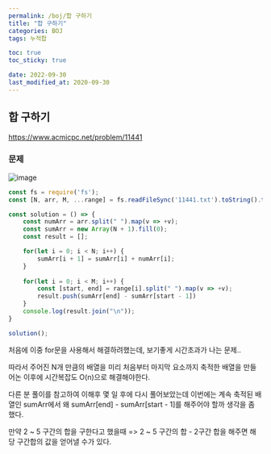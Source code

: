 ```yaml
---
permalink: /boj/합 구하기
title: "합 구하기"
categories: BOJ
tags: 누적합

toc: true
toc_sticky: true

date: 2022-09-30
last_modified_at: 2020-09-30
---
```


## 합 구하기

https://www.acmicpc.net/problem/11441

### 문제

![image](https://user-images.githubusercontent.com/45479309/193603661-e5a0a750-f3f5-413c-bca3-e8739e27b45c.png)

```javascript
const fs = require('fs');
const [N, arr, M, ...range] = fs.readFileSync('11441.txt').toString().trim().split("\n");

const solution = () => {
    const numArr = arr.split(" ").map(v => +v);
    const sumArr = new Array(N + 1).fill(0);
    const result = [];

    for(let i = 0; i < N; i++) {
        sumArr[i + 1] = sumArr[i] + numArr[i];
    }
    
    for(let i = 0; i < M; i++) {
        const [start, end] = range[i].split(" ").map(v => +v);
        result.push(sumArr[end] - sumArr[start - 1])
    }
    console.log(result.join("\n"));
}

solution();

```

처음에 이중 for문을 사용해서 해결하려했는데, 보기좋게 시간초과가 나는 문제..

따라서 주어진 N개 만큼의 배열을 미리 처음부터 마지막 요소까지 축적한 배열을 만들어논 이후에 시간복잡도 O(n)으로 해결해야한다.  

다른 분 풀이를 참고하여 이해후 몇 일 후에 다시 풀어보았는데 이번에는 계속 축적된 배열인 sumArr에서 왜 sumArr[end] - sumArr[start - 1]를 해주어야 할까 생각을 좀 했다.  

만약 2 ~ 5 구간의 합을 구한다고 했을때 => 2 ~ 5 구간의 합 - 2구간 합을 해주면 해당 구간합의 값을 얻어낼 수가 있다.